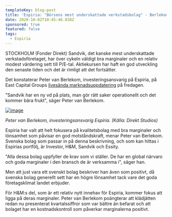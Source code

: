 ```yaml
---
templateKey: blog-post
title: 'Espiria: "Börsens mest underskattade verkstadsbolag" - Berlekom'
date: 2020-10-02T10:45:46.838Z
sponsored: true
featured: false
tags:
  - Espiria
---
```

<!--StartFragment-->

STOCKHOLM (Fonder Direkt) Sandvik, det kanske mest underskattade verkstadsföretaget, har över cykeln väldigt bra marginaler och en relativ modest värdering sett till P/E-tal. Aktiekursen har haft en god utveckling den senaste tiden och det är rimligt att det fortsätter.

Det konstaterar Peter van Berlekom, investeringsansvarig på Espiria, på East Capital Groups [livesända marknadsuppdatering](https://youtu.be/XbSEhSi9sh0) på fredagen.

"Sandvik har en ny vd på plats, man gör rätt saker operationellt och det kommer bära frukt", säger Peter van Berlekom.

[![image](https://i.direkt.se/201002/589698601.png)](https://i.direkt.se/201002/589698601.png)

*Peter van Berlekom, investeringsansvarig Espiria. (Källa: Direkt Studios)*

Espiria har valt att helt fokusera på kvalitetsbolag med bra marginaler och lönsamhet som påvisar en god motståndskraft, menar Peter van Berlekom. Svenska bolag som passar in på denna beskrivning, och som kan hittas i Espirias portfölj, är Investor, H&M, Sandvik och Essity.

"Alla dessa bolag uppfyller de krav som vi ställer. De har en global närvaro och goda marginaler i den bransch de är verksamma i", säger han.

Men att just vara ett svenskt bolag beskriver han även som positivt, då svenska bolag generellt sett har en högre lönsamhet tack vare det goda företagsklimat landet erbjuder.

För H&M:s del, som är ett relativ nytt innehav för Espiria, kommer fokus att ligga på deras marginaler. Peter van Berlekom poängterar att klädjätten redan nu presenterat kvartalssiffror som var bättre än befarat och att bolaget har en kostnadskontroll som påverkar marginalerna positivt.

<!--EndFragment-->